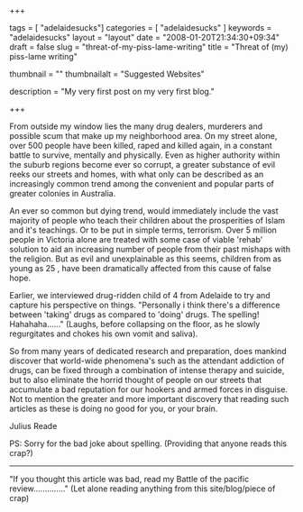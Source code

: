 
+++

tags = [ "adelaidesucks"]
categories = [ "adelaidesucks" ]
keywords = "adelaidesucks"
layout = "layout"
date = "2008-01-20T21:34:30+09:34"
draft = false
slug = "threat-of-my-piss-lame-writing"
title = "Threat of (my) piss-lame writing"

thumbnail = ""
thumbnailalt = "Suggested Websites"

description = "My very first post on my very first blog."

+++

From outside my window lies the many drug dealers, murderers and possible scum that make up my neighborhood area. On my street alone, over 500 people have been killed, raped and killed again, in a constant battle to survive, mentally and physically. Even as higher authority within the suburb regions become ever so corrupt, a greater substance of evil reeks our streets and homes, with what only can be described as an increasingly common trend among the convenient and popular parts of greater colonies in Australia.

An ever so common but dying trend, would immediately include the vast majority of people who teach their children about the prosperities of Islam and it's teachings. Or to be put in simple terms, terrorism. Over 5 million people in Victoria alone are treated with some case of viable 'rehab' solution to aid an increasing number of people from their past mishaps with the religion. But as evil and unexplainable as this seems, children from as young as 25 , have been dramatically affected from this cause of false hope.

Earlier, we interviewed drug-ridden child of 4 from Adelaide to try and capture his perspective on things. "Personally i think there's a difference between 'taking' drugs as compared to 'doing' drugs. The spelling! Hahahaha......" (Laughs, before collapsing on the floor, as he slowly regurgitates and chokes his own vomit and saliva).

So from many years of dedicated research and preparation, does mankind discover that world-wide phenomena's such as the attendant addiction of drugs, can be fixed through a combination of intense therapy and suicide, but to also eliminate the horrid thought of people on our streets that accumulate a bad reputation for our hookers and armed forces in disguise. Not to mention the greater and more important discovery that reading such articles as these is doing no good for you, or your brain.

Julius Reade

PS: Sorry for the bad joke about spelling. (Providing that anyone reads this crap?)
___________________________________________________

"If you thought this article was bad, read my Battle of the pacific review.............." (Let alone reading anything from this site/blog/piece of crap)